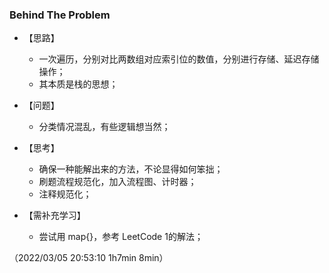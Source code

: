 ### Behind The Problem

* 【思路】
  * 一次遍历，分别对比两数组对应索引位的数值，分别进行存储、延迟存储操作；
  * 其本质是栈的思想；
* 【问题】
  * 分类情况混乱，有些逻辑想当然；
  
* 【思考】
  * 确保一种能解出来的方法，不论显得如何笨拙；
  * 刷题流程规范化，加入流程图、计时器；
  * 注释规范化；
* 【需补充学习】
  * 尝试用 map{}，参考 LeetCode 1的解法；

（2022/03/05 20:53:10 1h7min 8min）